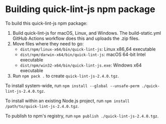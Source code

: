 # Building quick-lint-js npm package

To build this quick-lint-js npm package:

1. Build quick-lint-js for macOS, Linux, and Windows. The build-static.yml GitHub
   Actions workflow does this and uploads the .zip files.
2. Move files where they need to go:
   * `dist/npm/linux-x64/bin/quick-lint-js`: Linux x86_64 executable
   * `dist/npm/darwin-x64/bin/quick-lint-js`: macOS 64-bit Intel executable
   * `dist/npm/win32-x64/bin/quick-lint-js.exe`: Windows x64 executable
3. Run `npm pack .` to create `quick-lint-js-2.4.0.tgz`.

To install system-wide, run
`npm install --global --unsafe-perm ./quick-lint-js-2.4.0.tgz`.

To install within an existing Node.js project, run
`npm install /path/to/quick-lint-js-2.4.0.tgz`.

To publish to npm's registry, run `npm publish ./quick-lint-js-2.4.0.tgz`.
